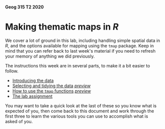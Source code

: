 #### Geog 315 T2 2020
# Making thematic maps in *R*
We cover a lot of ground in this lab, including handling simple spatial data in *R*, and the options available for mapping using the `tmap` package. Keep in mind that you can refer back to last week's material if you need to refresh your memory of anything we did previously.

The instructions this week are in several parts, to make it a bit easier to follow.

+ [Introducing the data](making-maps-in-R-01-introducing-the-data.md)
+ [Selecting and tidying the data](making-maps-in-R-02-selecting-and-tidying-data.md) [_preview_](https://southosullivan.com/geog315/labs/making-maps-in-R-02-selecting-and-tidying-data.html)
+ [How to use the `tmap` functions](making-maps-in-R-03-using-tmap.md) [_preview_](https://southosullivan.com/geog315/labs/making-maps-in-R-03-using-tmap.html)
+ [The lab assignment](making-maps-in-R-04-assignment.md)

You may want to take a quick look at the last of these so you know what is expected of you, then come back to this document and work through the first three to learn the various tools you can use to accomplish what is asked of you.
